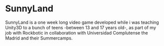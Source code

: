 # SunnyLand
SunnyLand is a one week long video game developed while i was teaching Unity3D to a bunch of teens -between 13 and 17 years old-, as part of my job with Rockbotic in collaboration with Universidad Complutense the Madrid and their Summercamps. 
